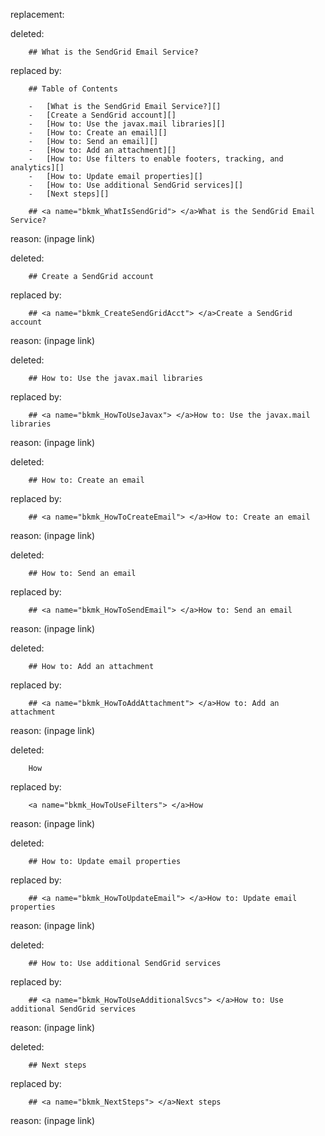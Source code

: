 replacement:

deleted:

		## What is the SendGrid Email Service?

replaced by:

		## Table of Contents
		
		-   [What is the SendGrid Email Service?][]
		-   [Create a SendGrid account][]
		-   [How to: Use the javax.mail libraries][]
		-   [How to: Create an email][]
		-   [How to: Send an email][]
		-   [How to: Add an attachment][]
		-   [How to: Use filters to enable footers, tracking, and analytics][]
		-   [How to: Update email properties][]
		-   [How to: Use additional SendGrid services][]
		-   [Next steps][]
		
		## <a name="bkmk_WhatIsSendGrid"> </a>What is the SendGrid Email Service?

reason: (inpage link)

deleted:

		## Create a SendGrid account

replaced by:

		## <a name="bkmk_CreateSendGridAcct"> </a>Create a SendGrid account

reason: (inpage link)

deleted:

		## How to: Use the javax.mail libraries

replaced by:

		## <a name="bkmk_HowToUseJavax"> </a>How to: Use the javax.mail libraries

reason: (inpage link)

deleted:

		## How to: Create an email

replaced by:

		## <a name="bkmk_HowToCreateEmail"> </a>How to: Create an email

reason: (inpage link)

deleted:

		## How to: Send an email

replaced by:

		## <a name="bkmk_HowToSendEmail"> </a>How to: Send an email

reason: (inpage link)

deleted:

		## How to: Add an attachment

replaced by:

		## <a name="bkmk_HowToAddAttachment"> </a>How to: Add an attachment

reason: (inpage link)

deleted:

		How

replaced by:

		<a name="bkmk_HowToUseFilters"> </a>How

reason: (inpage link)

deleted:

		## How to: Update email properties

replaced by:

		## <a name="bkmk_HowToUpdateEmail"> </a>How to: Update email properties

reason: (inpage link)

deleted:

		## How to: Use additional SendGrid services

replaced by:

		## <a name="bkmk_HowToUseAdditionalSvcs"> </a>How to: Use additional SendGrid services

reason: (inpage link)

deleted:

		## Next steps

replaced by:

		## <a name="bkmk_NextSteps"> </a>Next steps

reason: (inpage link)

